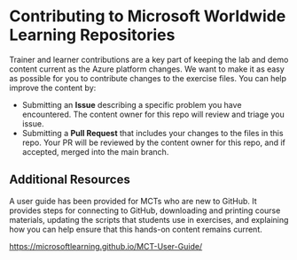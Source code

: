 # Contributing to Microsoft Worldwide Learning Repositories

Trainer and learner contributions are a key part of keeping the lab and demo content current as the Azure platform changes. We want to make it as easy as possible for you to contribute changes to the exercise files. You can help improve the content by:

- Submitting an **Issue** describing a specific problem you have encountered. The content owner for this repo will review and triage you issue.
- Submitting a **Pull Request** that includes your changes to the files in this repo. Your PR will be reviewed by the content owner for this repo, and if accepted, merged into the main branch.

## Additional Resources

A user guide has been provided for MCTs who are new to GitHub. It provides steps for connecting to GitHub, downloading and printing course materials, updating the scripts that students use in exercises, and explaining how you can help ensure that this hands-on content remains current.

<https://microsoftlearning.github.io/MCT-User-Guide/>
